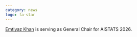 ```yaml
---
category: news
logo: fa-star
---
```


[Emtiyaz Khan](https://emtiyaz.github.io/) is serving as General Chair for AISTATS 2026.
